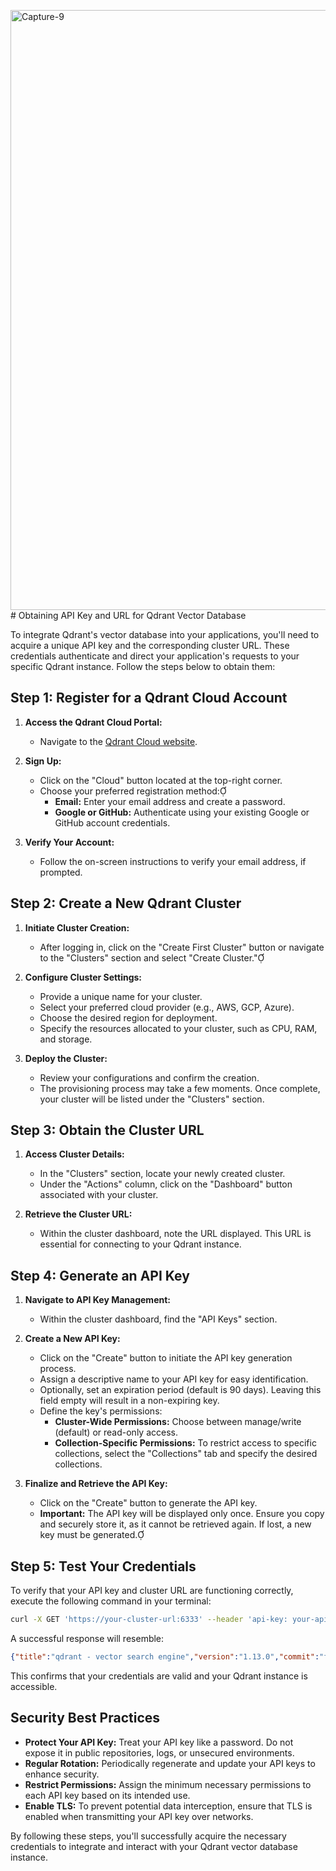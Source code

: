 <img width="960" alt="Capture-9" src="https://github.com/user-attachments/assets/5dfe4c67-1eb6-4534-8c6c-41369d65042a" /># Obtaining API Key and URL for Qdrant Vector Database

To integrate Qdrant's vector database into your applications, you'll need to acquire a unique API key and the corresponding cluster URL. These credentials authenticate and direct your application's requests to your specific Qdrant instance. Follow the steps below to obtain them:

## Step 1: Register for a Qdrant Cloud Account

1. **Access the Qdrant Cloud Portal:**
   - Navigate to the [Qdrant Cloud website](https://cloud.qdrant.io/).

2. **Sign Up:**
   - Click on the "Cloud" button located at the top-right corner.
   - Choose your preferred registration method:
     - **Email:** Enter your email address and create a password.
     - **Google or GitHub:** Authenticate using your existing Google or GitHub account credentials.

3. **Verify Your Account:**
   - Follow the on-screen instructions to verify your email address, if prompted.

## Step 2: Create a New Qdrant Cluster

1. **Initiate Cluster Creation:**
   - After logging in, click on the "Create First Cluster" button or navigate to the "Clusters" section and select "Create Cluster."

2. **Configure Cluster Settings:**
   - Provide a unique name for your cluster.
   - Select your preferred cloud provider (e.g., AWS, GCP, Azure).
   - Choose the desired region for deployment.
   - Specify the resources allocated to your cluster, such as CPU, RAM, and storage.

3. **Deploy the Cluster:**
   - Review your configurations and confirm the creation.
   - The provisioning process may take a few moments. Once complete, your cluster will be listed under the "Clusters" section.

## Step 3: Obtain the Cluster URL

1. **Access Cluster Details:**
   - In the "Clusters" section, locate your newly created cluster.
   - Under the "Actions" column, click on the "Dashboard" button associated with your cluster.

2. **Retrieve the Cluster URL:**
   - Within the cluster dashboard, note the URL displayed. This URL is essential for connecting to your Qdrant instance.

## Step 4: Generate an API Key

1. **Navigate to API Key Management:**
   - Within the cluster dashboard, find the "API Keys" section.

2. **Create a New API Key:**
   - Click on the "Create" button to initiate the API key generation process.
   - Assign a descriptive name to your API key for easy identification.
   - Optionally, set an expiration period (default is 90 days). Leaving this field empty will result in a non-expiring key.
   - Define the key's permissions:
     - **Cluster-Wide Permissions:** Choose between manage/write (default) or read-only access.
     - **Collection-Specific Permissions:** To restrict access to specific collections, select the "Collections" tab and specify the desired collections.

3. **Finalize and Retrieve the API Key:**
   - Click on the "Create" button to generate the API key.
   - **Important:** The API key will be displayed only once. Ensure you copy and securely store it, as it cannot be retrieved again. If lost, a new key must be generated.

## Step 5: Test Your Credentials

To verify that your API key and cluster URL are functioning correctly, execute the following command in your terminal:

```bash
curl -X GET 'https://your-cluster-url:6333' --header 'api-key: your-api-key'
```

A successful response will resemble:

```json
{"title":"qdrant - vector search engine","version":"1.13.0","commit":"ffda0b90c8c44fc43c99adab518b9787fe57bde6"}
```


This confirms that your credentials are valid and your Qdrant instance is accessible.

## Security Best Practices

- **Protect Your API Key:** Treat your API key like a password. Do not expose it in public repositories, logs, or unsecured environments.
- **Regular Rotation:** Periodically regenerate and update your API keys to enhance security.
- **Restrict Permissions:** Assign the minimum necessary permissions to each API key based on its intended use.
- **Enable TLS:** To prevent potential data interception, ensure that TLS is enabled when transmitting your API key over networks.

By following these steps, you'll successfully acquire the necessary credentials to integrate and interact with your Qdrant vector database instance.
